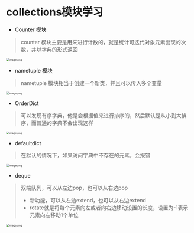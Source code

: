 # collections模块学习

- Counter 模块

> counter 模块主要是用来进行计数的，就是统计可迭代对象元素出现的次数，并以字典的形式返回

<img src="http://ww1.sinaimg.cn/large/005KJzqrly1gjp39iykr2j30vs0ukq5s.jpg" alt="image.png" style="zoom:50%;" />

- nametuple 模块

> nametuple 模块相当于创建一个新类，并且可以传入多个变量

<img src="http://ww1.sinaimg.cn/large/005KJzqrly1gjp42tprrqj30vy0ei3zy.jpg" alt="image.png" style="zoom:50%;" />

- OrderDict

> 可以发现有序字典，他是会根据值来进行排序的，然后默认是从小到大排序，而普通的字典不会出现这样

<img src="http://ww1.sinaimg.cn/large/005KJzqrly1gjp47kkc1gj30xk0oqtas.jpg" alt="image.png" style="zoom:50%;" />

- defaultdict

> 在默认的情况下，如果访问字典中不存在的元素，会报错

<img src="http://ww1.sinaimg.cn/large/005KJzqrly1gjp4oeh2vyj319w0yen0e.jpg" alt="image.png" style="zoom: 50%;" />

- deque

> 双端队列，可以从左边pop，也可以从右边pop
>
> - 新功能，可以从左边extend，也可以从右边extend
> - rotate就是将每个元素向左或者向右边移动设置的长度，设置为-1表示元素向左移动1个单位

<img src="http://ww1.sinaimg.cn/large/005KJzqrly1gjp4umncrpj30yu0vkq5m.jpg" alt="image.png" style="zoom:50%;" />